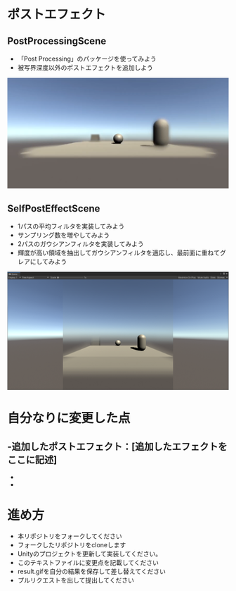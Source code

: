 # ポストエフェクト

## PostProcessingScene
* 「Post Processing」のパッケージを使ってみよう
* 被写界深度以外のポストエフェクトを追加しよう

![結果画像](result1.png)


## SelfPostEffectScene
* 1パスの平均フィルタを実装してみよう
* サンプリング数を増やしてみよう
* 2パスのガウシアンフィルタを実装してみよう
* 輝度が高い領域を抽出してガウシアンフィルタを適応し、最前面に重ねてグレアにしてみよう

![結果画像](result2.png)

# 自分なりに変更した点

-追加したポストエフェクト：[追加したエフェクトをここに記述]
-
-
-

# 進め方

- 本リポジトリをフォークしてください
- フォークしたリポジトリをcloneします
- Unityのプロジェクトを更新して実装してください。
- このテキストファイルに変更点を記載してください
- result.gifを自分の結果を保存して差し替えてください
- プルリクエストを出して提出してください
